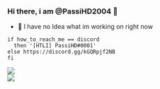 ### Hi there, i am @PassiHD2004 👋

- 🔭 I have no Idea what im working on right now

```
if how_to_reach_me == discord  
  then '[HTLI] PassiHD#0001'  
else https://discord.gg/kGQRpjf2NB  
fi  
```

<span>
<img align="center" src="https://github-readme-stats.vercel.app/api?username=PassiHD2004&cache_seconds=7270&show_icons=true&include_all_commits=true&count_private=true&bg_color=00000000&hide_border=true"><br>
<img align="center" src="https://github-readme-stats.vercel.app/api/top-langs/?username=PassiHD2004&cache_seconds=7777&layout=compact&bg_color=00000000&hide_border=true&card_width=240"/>
</span>

<!--
**PassiHD2004/PassiHD2004** is a ✨ _special_ ✨ repository because its `README.md` (this file) appears on your GitHub profile.

Here are some ideas to get you started:

- 🔭 I’m currently working on ...
- 🌱 I’m currently learning ...
- 👯 I’m looking to collaborate on ...
- 🤔 I’m looking for help with ...
- 💬 Ask me about ...
- 📫 How to reach me: ...
- 😄 Pronouns: ...
- ⚡ Fun fact: ...
-->
